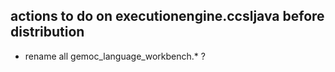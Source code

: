 ## actions to do on executionengine.ccsljava before distribution

* rename all gemoc_language_workbench.* ?